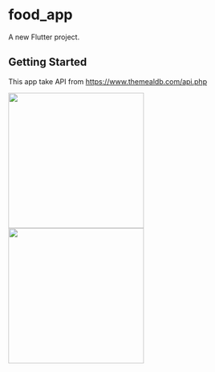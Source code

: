 # food_app

A new Flutter project.

## Getting Started

This app take API from https://www.themealdb.com/api.php

<img src="https://github.com/Denuvo33/meal_db-App/assets/106959180/9def7b70-34ba-4480-a06a-59742b27a80e" width=270 >
<img src="https://github.com/Denuvo33/meal_db-App/assets/106959180/8c91f887-1516-4104-b19c-8a1ceb4fd61d" width=270 >

